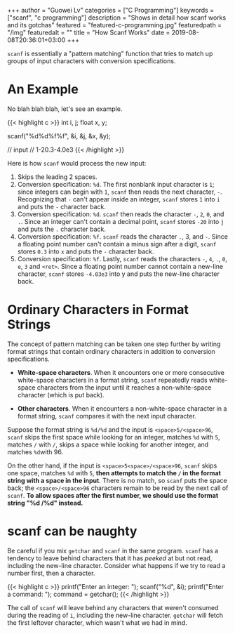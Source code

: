 +++
author = "Guowei Lv"
categories = ["C Programming"]
keywords = ["scanf", "c programming"]
description = "Shows in detail how scanf works and its gotchas"
featured = "featured-c-programming.jpg"
featuredpath = "/img"
featuredalt = ""
title = "How Scanf Works"
date = 2019-08-08T20:36:01+03:00
+++

`scanf` is essentially a "pattern matching" function that tries to match up groups of input characters with conversion specifications.

# An Example
No blah blah blah, let's see an example.

{{< highlight c >}}
int i, j;
float x, y;

scanf("%d%d%f%f", &i, &j, &x, &y);

// input
// <space><space>1-20.3-4.0e3<ret>
{{< /highlight >}}

Here is how `scanf` would process the new input:

1. Skips the leading 2 spaces.
2. Conversion specification: `%d`. The first nonblank input character is `1`; since integers can begin with `1`, `scanf` then reads the next character, `-`. Recognizing that `-` can't appear inside an integer, `scanf` stores `1` into `i` and puts the `-` character back.
3. Conversion specification: `%d`. `scanf` then reads the character `-`, `2`, `0`, and `.`. Since an integer can't contain a decimal point, `scanf` stores `-20` into `j` and puts the `.` character back.
4. Conversion specification: `%f`. `scanf` reads the character `.`, 3, and `-`. Since a floating point number can't contain a minus sign after a digit, `scanf` stores `0.3` into `x` and puts the `-` character back.
5. Conversion specification: `%f`. Lastly, `scanf` reads the characters `-`, `4`, `.`, `0`, `e`, `3` and `<ret>`. Since a floating point number cannot contain a new-line character, `scanf` stores `-4.03e3` into y and puts the new-line character back.

# Ordinary Characters in Format Strings
The concept of pattern matching can be taken one step further by writing format strings that contain ordinary characters in addition to conversion specifications.

* **White-space characters**. When it encounters one or more consecutive white-space characters in a format string, `scanf` repeatedly reads white-space characters from the input until it reaches a non-white-space character (which is put back).

* **Other characters**. When it encounters a non-white-space character in a format string, `scanf` compares it with the next input character.

Suppose the format string is `%d/%d` and the input is `<space>5/<space>96`, `scanf` skips the first space while looking for an integer, matches `%d` with `5`, matches `/` with `/`, skips a space while looking for another integer, and matches `%d`with 96.

On the other hand, if the input is `<space>5<space>/<space>96`, `scanf` skips one space, matches `%d` with `5`, **then attempts to match the `/` in the format string with a space in the input**. There is no match, so `scanf` puts the space back; the `<space>/<space>96` characters remain to be read by the next call of `scanf`. **To allow spaces after the first number, we should use the format string "%d /%d" instead.**

# scanf can be naughty

Be careful if you mix `getchar` and `scanf` in the same program. `scanf` has a tendency to leave behind characters that it has *peeked* at but not read, including the new-line character. Consider what happens if we try to read a number first, then a character.

{{< highlight c >}}
printf("Enter an integer: ");
scanf("%d", &i);
printf("Enter a command: ");
command = getchar();
{{< /highlight >}}

The call of `scanf` will leave behind any characters that weren't consumed during the reading of `i`, including the new-line character. `getchar` will fetch the first leftover character, which wasn't what we had in mind.
